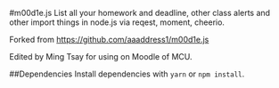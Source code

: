 #m00d1e.js
List all your homework and deadline, other class alerts and other import things in node.js via reqest, moment, cheerio.

Forked from https://github.com/aaaddress1/m00d1e.js

Edited by Ming Tsay for using on Moodle of MCU.

##Dependencies
Install dependencies with `yarn` or `npm install`.
